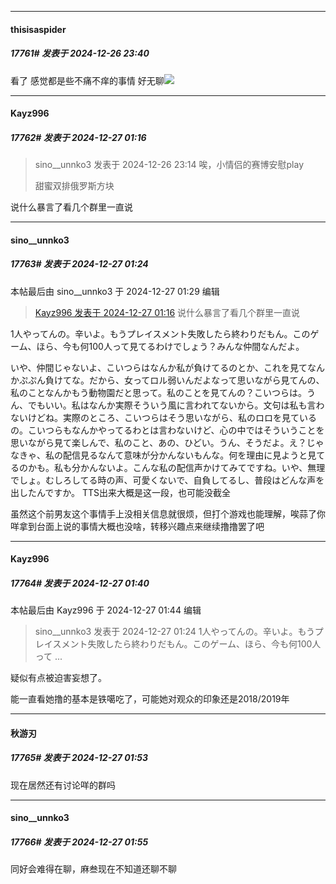 ﻿
*****

####  thisisaspider  
##### 17761#       发表于 2024-12-26 23:40

看了 感觉都是些不痛不痒的事情 好无聊<img src="https://static.saraba1st.com/image/smiley/face2017/009.gif" referrerpolicy="no-referrer">


*****

####  Kayz996  
##### 17762#       发表于 2024-12-27 01:16

<blockquote>sino__unnko3 发表于 2024-12-26 23:14
唉，小情侣的赛博安慰play

甜蜜双排俄罗斯方块</blockquote>
说什么暴言了看几个群里一直说


*****

####  sino__unnko3  
##### 17763#       发表于 2024-12-27 01:24

 本帖最后由 sino__unnko3 于 2024-12-27 01:29 编辑 
<blockquote><a href="httphttps://bbs.saraba1st.com/2b/forum.php?mod=redirect&amp;goto=findpost&amp;pid=67027707&amp;ptid=2018830" target="_blank">Kayz996 发表于 2024-12-27 01:16</a>
说什么暴言了看几个群里一直说</blockquote>
1人やってんの。辛いよ。もうプレイスメント失敗したら終わりだもん。このゲーム、ほら、今も何100人って見てるわけでしょう？みんな仲間なんだよ。

いや、仲間じゃないよ、こいつらはなんか私が負けてるのとか、これを見てなんかぷぷん負けてな。だから、女ってロル弱いんだよなって思いながら見てんの、私のことなんかもう動物園だと思って。私のことを見てんの？こいつらは。うん、でもいい。私はなんか実際そういう風に言われてないから。文句は私も言わないけどね。実際のところ、こいつらはそう思いながら、私のロロを見ているの。こいつらもなんかやってるわとは言わないけど、心の中ではそういうことを思いながら見て楽しんで、私のこと、あの、ひどい。うん、そうだよ。え？じゃなきゃ、私の配信見るなんて意味が分かんないもんな。何を理由に見ようと見てるのかも。私も分かんないよ。こんな私の配信声かけてみてですね。いや、無理でしょ。むしろしてる時の声、可愛くないで、自負してるし、普段はどんな声を出したんですか。
TTS出来大概是这一段，也可能没截全

虽然这个前男友这个事情手上没相关信息就很烦，但打个游戏也能理解，唉蒜了你咩拿到台面上说的事情大概也没啥，转移兴趣点来继续撸撸罢了吧


*****

####  Kayz996  
##### 17764#       发表于 2024-12-27 01:40

 本帖最后由 Kayz996 于 2024-12-27 01:44 编辑 
<blockquote>sino__unnko3 发表于 2024-12-27 01:24
1人やってんの。辛いよ。もうプレイスメント失敗したら終わりだもん。このゲーム、ほら、今も何100人って ...</blockquote>

疑似有点被迫害妄想了。

能一直看她撸的基本是铁噶吃了，可能她对观众的印象还是2018/2019年


*****

####  秋游刃  
##### 17765#       发表于 2024-12-27 01:53

现在居然还有讨论咩的群吗

*****

####  sino__unnko3  
##### 17766#       发表于 2024-12-27 01:55

同好会难得在聊，麻叁现在不知道还聊不聊

